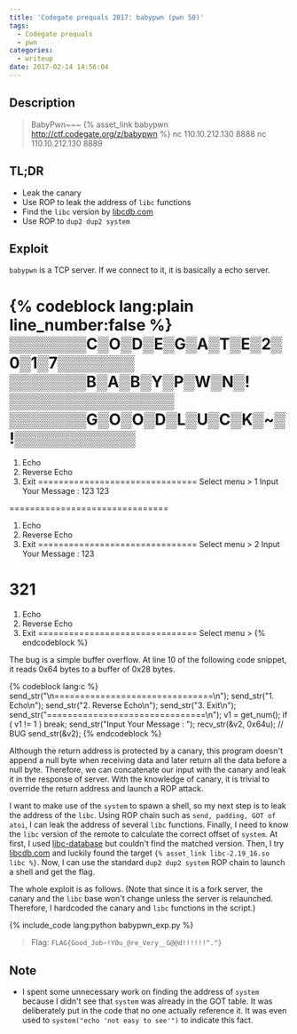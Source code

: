 ```yaml
---
title: 'Codegate prequals 2017: babypwn (pwn 50)'
tags:
  - Codegate prequals
  - pwn
categories:
  - writeup
date: 2017-02-14 14:56:04
---
```



## Description

> BabyPwn~~~
> {% asset_link babypwn http://ctf.codegate.org/z/babypwn %}
> nc 110.10.212.130 8888
> nc 110.10.212.130 8889

## TL;DR
- Leak the canary
- Use ROP to leak the address of `libc` functions
- Find the `libc` version by [libcdb.com](libcdb.com)
- Use ROP to `dup2 dup2 system`

## Exploit

`babypwn` is a TCP server. If we connect to it, it is basically a echo server.

{% codeblock lang:plain line_number:false %}
▒▒▒▒▒▒▒C▒O▒D▒E▒G▒A▒T▒E▒2▒0▒1▒7▒▒▒▒▒▒▒
▒▒▒▒▒▒▒B▒A▒B▒Y▒P▒W▒N▒!▒▒▒▒▒▒▒▒▒▒▒▒▒▒▒
▒▒▒▒▒▒▒G▒O▒O▒D▒L▒U▒C▒K▒~▒!▒▒▒▒▒▒▒▒▒▒▒
===============================
1. Echo
2. Reverse Echo
3. Exit
===============================
Select menu > 1
Input Your Message : 123
123

===============================
1. Echo
2. Reverse Echo
3. Exit
===============================
Select menu > 2
Input Your Message : 123

321
===============================
1. Echo
2. Reverse Echo
3. Exit
===============================
Select menu >
{% endcodeblock %}

The bug is a simple buffer overflow. At line 10 of the following code snippet, it reads 0x64 bytes to a buffer of 0x28 bytes.

{% codeblock lang:c %}
send_str("\n===============================\n");
send_str("1. Echo\n");
send_str("2. Reverse Echo\n");
send_str("3. Exit\n");
send_str("===============================\n");
v1 = get_num();
if ( v1 != 1 )
  break;
send_str("Input Your Message : ");
recv_str(&v2, 0x64u);  // BUG
send_str(&v2);
{% endcodeblock %}

Although the return address is protected by a canary, this program doesn't append a null byte when receiving data and later return all the data before a null byte. Therefore, we can concatenate our input with the canary and leak it in the response of server. With the knowledge of canary, it is trivial to override the return address and launch a ROP attack.

I want to make use of the `system` to spawn a shell, so my next step is to leak the address of the `libc`. Using ROP chain such as `send, padding, GOT of atoi`, I can leak the address of several `libc` functions. Finally, I need to know the `libc` version of the remote to calculate the correct offset of `system`. At first, I used [libc-database](https://github.com/niklasb/libc-database) but couldn't find the matched version. Then, I try [libcdb.com](libcdb.com) and luckily found the target `{% asset_link libc-2.19_16.so libc %}`. Now, I can use the standard `dup2 dup2 system` ROP chain to launch a shell and get the flag.

The whole exploit is as follows. (Note that since it is a fork server, the canary and the `libc` base won't change unless the server is relaunched. Therefore, I hardcoded the canary and `libc` functions in the script.)

{% include_code lang:python babypwn_exp.py %}

> Flag: `FLAG{Good_Job~!Y0u_@re_Very__G@@d!!!!!!^.^}`

## Note
- I spent some unnecessary work on finding the address of `system` because I didn't see that `system` was already in the GOT table. It was deliberately put in the code that no one actually reference it. It was even used to `system("echo 'not easy to see'")` to indicate this fact. 
